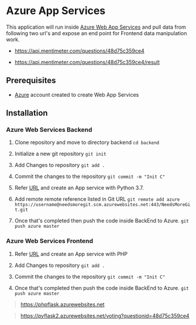 
# Azure App Services

  

This application will run inside [Azure Web App Services](https://azure.microsoft.com/en-us/services/app-service/web/) and pull data from following two url's and expose an end point for Frontend data manipulation work.

  

- https://api.mentimeter.com/questions/48d75c359ce4

- https://api.mentimeter.com/questions/48d75c359ce4/result

  

## Prerequisites

  

-  [Azure](https://azure.microsoft.com/en-us/) account created to create Web App Services

  
  

## Installation

  
### Azure Web Services Backend
1.  Clone repository and move to directory backend
   `cd backend`
2.  Initialize a new git repository
	`git init`
3. Add Changes to repository
	`git add .`
 4. Commit the changes to the repository
	`git commit -m "Init C"`
5. Refer [URL](https://github.com/uglide/azure-content/blob/master/includes/publishing-with-git.md#enable-the-web-app-repository) and create an App service with Python 3.7. 
6. Add remote remote reference listed in Git URL
	`
git remote add azure https://username@needsmoregit.scm.azurewebsites.net:443/NeedsMoreGit.git
`

7. Once that's completed then push the code inside BackEnd to Azure.
`git push azure master`

### Azure Web Services Frontend
1. Refer [URL](https://github.com/uglide/azure-content/blob/master/includes/publishing-with-git.md#enable-the-web-app-repository) and create an App service with PHP
2. Add Changes to repository
	`git add .`
3.  Commit the changes to the repository
	`git commit -m "Init C"`

4.  Once that's completed then push the code inside BackEnd to Azure.
`git push azure master`

  
  

> https://phpflask.azurewebsites.net

> https://pyflask2.azurewebsites.net/voting?questionid=48d75c359ce4